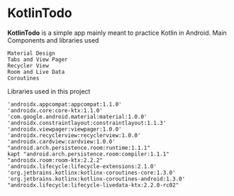 # KotlinTodo

**KotlinTodo** is a simple app mainly meant to practice Kotlin in Android.
Main Components and libraries used
```
Material Design
Tabs and View Pager
Recycler View
Room and Live Data
Coroutines
```

Libraries used in this project
```
'androidx.appcompat:appcompat:1.1.0'
'androidx.core:core-ktx:1.1.0'
'com.google.android.material:material:1.0.0'
'androidx.constraintlayout:constraintlayout:1.1.3'
'androidx.viewpager:viewpager:1.0.0'
'androidx.recyclerview:recyclerview:1.0.0'
'androidx.cardview:cardview:1.0.0'
"android.arch.persistence.room:runtime:1.1.1"
kapt "android.arch.persistence.room:compiler:1.1.1"
"androidx.room:room-ktx:2.2.2"
'androidx.lifecycle:lifecycle-extensions:2.1.0'
'org.jetbrains.kotlinx:kotlinx-coroutines-core:1.3.0'
'org.jetbrains.kotlinx:kotlinx-coroutines-android:1.3.0'
"androidx.lifecycle:lifecycle-livedata-ktx:2.2.0-rc02"
```
